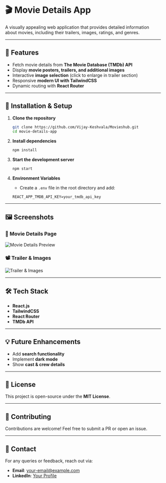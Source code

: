 # 🎬 Movie Details App

A visually appealing web application that provides detailed information about movies, including their trailers, images, ratings, and genres.

---

## 📌 Features
- Fetch movie details from **The Movie Database (TMDb) API**
- Display **movie posters, trailers, and additional images**
- Interactive **image selection** (click to enlarge in trailer section)
- Responsive **modern UI with TailwindCSS**
- Dynamic routing with **React Router**

---

## 🚀 Installation & Setup

1. **Clone the repository**
   ```bash
   git clone https://github.com/Vijay-Keshvala/Movieshub.git
   cd movie-details-app
   ```

2. **Install dependencies**
   ```bash
   npm install
   ```

3. **Start the development server**
   ```bash
   npm start
   ```

4. **Environment Variables**
   - Create a `.env` file in the root directory and add:
   ```env
   REACT_APP_TMDB_API_KEY=your_tmdb_api_key
   ```

---

## 🖼️ Screenshots

### 🎥 Movie Details Page
![Movie Details Preview](https://your-image-url.com/preview.png)

### 📽️ Trailer & Images
![Trailer & Images](https://your-image-url.com/trailer-images.png)

---

## 🛠️ Tech Stack
- **React.js**
- **TailwindCSS**
- **React Router**
- **TMDb API**

---

## 💡 Future Enhancements
- Add **search functionality**
- Implement **dark mode**
- Show **cast & crew details**

---

## 📜 License
This project is open-source under the **MIT License**.

---

## 🤝 Contributing
Contributions are welcome! Feel free to submit a PR or open an issue.

---

## 📩 Contact
For any queries or feedback, reach out via:
- **Email**: your-email@example.com
- **LinkedIn**: [Your Profile](https://linkedin.com/in/yourprofile)

